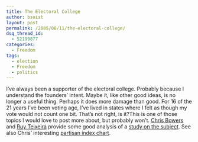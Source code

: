 ```yaml
---
title: The Electoral College
author: bsoist
layout: post
permalink: /2005/08/11/the-electoral-college/
dsq_thread_id:
  - 52199877
categories:
  - Freedom
tags:
  - election
  - Freedom
  - politics
---
```

I&#8217;ve always been a supporter of the electoral college. Probably because I understand the founders&#8217; intent. Maybe it, like other good ideas, is no longer a useful thing. Perhaps it does more damage than good. For 16 of the 21 years I&#8217;ve been voting age, I&#8217;ve lived in states where I felt as though my vote would not count one bit. That&#8217;s not right, is it?This is one of those topics I would love to post more about, but probably won&#8217;t. [Chris Bowers][1] and [Ruy Teixeira][2] provide some good analysis of a [study on the subject][3]. See also Chris&#8217; interesting [partisan index chart][4].

 [1]: http://www.mydd.com/story/2005/8/9/153410/8358
 [2]: http://www.emergingdemocraticmajorityweblog.com/donkeyrising/archives/001265.php
 [3]: http://www.fairvote.org/?page=1555
 [4]: http://www.mydd.com/balance